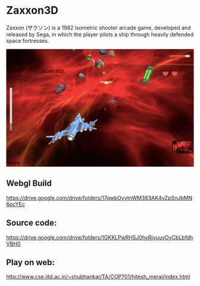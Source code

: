 # Zaxxon3D

Zaxxon (ザクソン) is a 1982 isometric shooter arcade game, developed and released by Sega, in which the player pilots a ship through heavily defended space fortresses.

![Level1](level_2.png) 



## Webgl Build

https://drive.google.com/drive/folders/17qwbOyytnWM383AK4vZpSnJbMN6pcYEc


## Source code:

https://drive.google.com/drive/folders/1GKKLPwRHSJ0hyRjyuuvOyCbLbfdhVBH0

## Play on web:

http://www.cse.iitd.ac.in/~shubhankar/TA/COP701/hitesh_meraj/index.html
